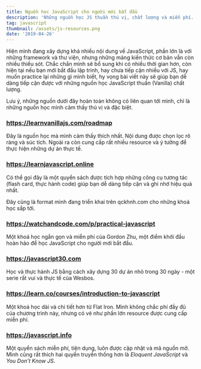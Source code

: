```yaml
---
title: Nguồn học JavaScript cho người mới bắt đầu
description: 'Những nguồn học JS thuần thú vị, chất lượng và miễn phí.'
tag: javascript
thumbnail: /assets/js-resources.png
date: '2019-04-26'
---
```

Hiện mình đang xây dựng khá nhiều nội dung về JavaScript, phần lớn là với những framework và thư viện, nhưng những mảng kiến thức cơ bản vẫn còn nhiều thiếu sót. Chắc chắn mình sẽ bổ sung khi có nhiều thời gian hơn, còn hiện tại nếu bạn mới bắt đầu lập trình, hay chưa tiếp cận nhiều với JS, hay muốn practice lại những gì mình biết, hy vọng bài viết này sẽ giúp bạn dễ dàng tiếp cận được với những nguồn học JavaScript thuần (Vanilla) chất lượng.

Lưu ý, những nguồn dưới đây hoàn toàn không có liên quan tới mình, chỉ là những nguồn học mình cảm thấy thú vị và đặc biệt.

### <https://learnvanillajs.com/roadmap>

Đây là nguồn học mà mình cảm thấy thích nhất. Nội dung được chọn lọc rõ ràng và súc tích. Ngoài ra còn cung cấp rất nhiều resource và ý tưởng để thực hiện những dự án thực tế.

### <https://learnjavascript.online>

Có thể gọi đây là một quyển sách được tích hợp những công cụ tương tác (flash card, thực hành code) giúp bạn dễ dàng tiếp cận và ghi nhớ hiệu quả nhất.

Đây cũng là format mình đang triển khai trên qckhnh.com cho những khoá học sắp tới.

### <https://watchandcode.com/p/practical-javascript>

Một khoá học ngắn gọn và miễn phí của Gordon Zhu, một điểm khởi đầu hoàn hảo để học JavaScript cho người mới bắt đầu.

### <https://javascript30.com>

Học và thực hành JS bằng cách xây dựng 30 dự án nhỏ trong 30 ngày - một serie rất vui và thực tế của Wesbos.

### <https://learn.co/courses/introduction-to-javascript>

Một khoá học dài và chi tiết hơn từ Flat Iron. Mình không chắc phí đầy đủ của chương trình này, nhưng có vẻ như phần lớn resource được cung cấp miễn phí.

### <https://javascript.info>

Một quyển sách miễn phí, tiện dụng, luôn được cập nhật và mã nguồn mở. Mình cũng rất thích hai quyển truyền thống hơn là _Eloquent JavaScript_ và _You Don’t Know JS_.
